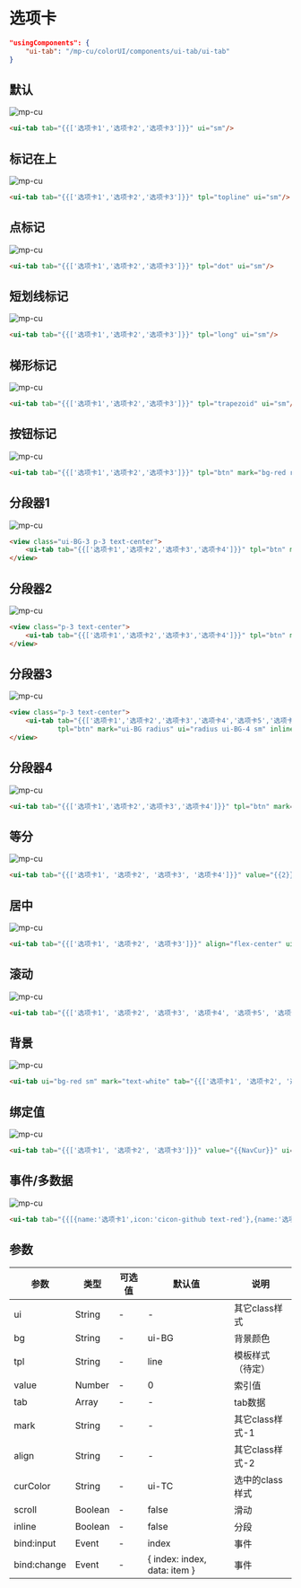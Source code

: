 # 选项卡

```json
"usingComponents": {
    "ui-tab": "/mp-cu/colorUI/components/ui-tab/ui-tab"
}
```

## 默认

![mp-cu](https://color-ui.gitee.io/assest/mp-cu-doc/tab/tab-1.png)

```html
<ui-tab tab="{{['选项卡1','选项卡2','选项卡3']}}" ui="sm"/>
```

## 标记在上

![mp-cu](https://color-ui.gitee.io/assest/mp-cu-doc/tab/tab-2.png)

```html
<ui-tab tab="{{['选项卡1','选项卡2','选项卡3']}}" tpl="topline" ui="sm"/>
```

## 点标记

![mp-cu](https://color-ui.gitee.io/assest/mp-cu-doc/tab/tab-3.png)

```html
<ui-tab tab="{{['选项卡1','选项卡2','选项卡3']}}" tpl="dot" ui="sm"/>
```

## 短划线标记

![mp-cu](https://color-ui.gitee.io/assest/mp-cu-doc/tab/tab-4.png)

```html
<ui-tab tab="{{['选项卡1','选项卡2','选项卡3']}}" tpl="long" ui="sm"/>
```

## 梯形标记

![mp-cu](https://color-ui.gitee.io/assest/mp-cu-doc/tab/tab-5.png)

```html
<ui-tab tab="{{['选项卡1','选项卡2','选项卡3']}}" tpl="trapezoid" ui="sm"/>
```

## 按钮标记

![mp-cu](https://color-ui.gitee.io/assest/mp-cu-doc/tab/tab-6.png)

```html
<ui-tab tab="{{['选项卡1','选项卡2','选项卡3']}}" tpl="btn" mark="bg-red round" curColor="text-white" ui="sm"/>
```

## 分段器1

![mp-cu](https://color-ui.gitee.io/assest/mp-cu-doc/tab/tab-7.png)

```html
<view class="ui-BG-3 p-3 text-center">
    <ui-tab tab="{{['选项卡1','选项卡2','选项卡3','选项卡4']}}" tpl="btn" mark="bg-red radius" ui="radius" curColor="text-white" inline/>
</view>
```

## 分段器2

![mp-cu](https://color-ui.gitee.io/assest/mp-cu-doc/tab/tab-8.png)

```html
<view class="p-3 text-center">
    <ui-tab tab="{{['选项卡1','选项卡2','选项卡3','选项卡4']}}" tpl="btn" mark="ui-BG radius" ui="radius ui-BG-4" inline/>
</view>
```

## 分段器3

![mp-cu](https://color-ui.gitee.io/assest/mp-cu-doc/tab/tab-9.png)

```html
<view class="p-3 text-center">
    <ui-tab tab="{{['选项卡1','选项卡2','选项卡3','选项卡4','选项卡5','选项卡6','选项卡7']}}"
            tpl="btn" mark="ui-BG radius" ui="radius ui-BG-4 sm" inline scroll width="100%"/>
</view>
```

## 分段器4

![mp-cu](https://color-ui.gitee.io/assest/mp-cu-doc/tab/tab-10.png)

```html
<ui-tab tab="{{['选项卡1','选项卡2','选项卡3','选项卡4']}}" tpl="btn" mark="bg-white radius" ui="bg-red radius sm" curColor="text-red" inline/>
```

## 等分

![mp-cu](https://color-ui.gitee.io/assest/mp-cu-doc/tab/tab-11.png)

```html
<ui-tab tab="{{['选项卡1', '选项卡2', '选项卡3', '选项卡4']}}" value="{{2}}" align="flex-bar" ui="sm"/>
```

## 居中

![mp-cu](https://color-ui.gitee.io/assest/mp-cu-doc/tab/tab-12.png)

```html
<ui-tab tab="{{['选项卡1', '选项卡2', '选项卡3']}}" align="flex-center" ui="sm"/>
```

## 滚动

![mp-cu](https://color-ui.gitee.io/assest/mp-cu-doc/tab/tab-13.png)

```html
<ui-tab tab="{{['选项卡1', '选项卡2', '选项卡3', '选项卡4', '选项卡5', '选项卡6']}}" scroll ui="sm"/>
```

## 背景

![mp-cu](https://color-ui.gitee.io/assest/mp-cu-doc/tab/tab-14.png)

```html
<ui-tab ui="bg-red sm" mark="text-white" tab="{{['选项卡1', '选项卡2', '选项卡3']}}" curColor="text-white"/>
```

## 绑定值

![mp-cu](https://color-ui.gitee.io/assest/mp-cu-doc/tab/tab-15.png)

```html
<ui-tab tab="{{['选项卡1', '选项卡2', '选项卡3']}}" value="{{NavCur}}" ui="sm" bind:change="tabNavChange"/>
```

## 事件/多数据

![mp-cu](https://color-ui.gitee.io/assest/mp-cu-doc/tab/tab-16.png)

```html
<ui-tab tab="{{[{name:'选项卡1',icon:'cicon-github text-red'},{name:'选项卡2',tag:''},{name:'选项卡3',tag:'hot'}]}}" bind:change="tabChange" ui="sm"/>
```

## 参数

|  参数  |  类型  |  可选值  |  默认值  |       说明       |
|----------|----------|----------|----------|----------|
| ui | String | - | - | 其它class样式 |
| bg | String | - | ui-BG | 背景颜色 |
| tpl | String | - | line | 模板样式（待定） |
| value | Number | - | 0 | 索引值 |
| tab | Array | - | - | tab数据 |
| mark | String | - | - | 其它class样式-1 |
| align | String | - | - | 其它class样式-2 |
| curColor | String | - | ui-TC | 选中的class样式 |
| scroll | Boolean | - | false | 滑动 |
| inline | Boolean | - | false | 分段 |
| bind:input | Event | - | index | 事件 |
| bind:change | Event | - | { index: index, data: item } | 事件 |
